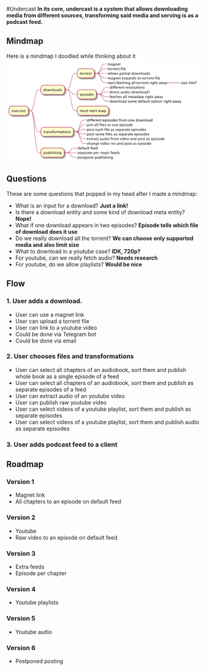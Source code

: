 #Undercast
**In its core, undercast is a system that allows downloading media 
from different sources, transforming said media 
and serving is as a podcast feed.**

## Mindmap
Here is a mindmap I doodled while thinking about it
![](./diagrams/architecture_mindmap.png)

## Questions
These are some questions that popped in my head after I made a mindmap:
 - What is an input for a download? **Just a link!**
 - Is there a download entity and some kind of download meta entity? **Nope!**
 - What if one download appears in two episodes? **Episode tells which file of download does it use**
 - Do we really download all the torrent? **We can choose only supported media and also limit size**
 - What to download in a youtube case? **IDK, 720p?**
 - For youtube, can we really fetch audio? **Needs research**
 - For youtube, do we allow playlists? **Would be nice**


## Flow
### 1. User adds a download.
- User can use a magnet link
- User can upload a torrent file
- User can link to a youtube video
- Could be done via Telegram bot
- Could be done via email

### 2. User chooses files and transformations
- User can select all chapters of an audiobook, 
sort them and publish whole book as a single episode of a feed
- User can select all chapters of an audiobook, 
sort them and publish as separate episodes of a feed
- User can extract audio of an youtube video
- User can publish raw youtube video
- User can select videos of a youtube playlist, sort them and publish as separate episodes
- User can select videos of a youtube playlist, sort them and publish audio as separate episodes

### 3. User adds podcast feed to a client

## Roadmap
### Version 1
- Magnet link
- All chapters to an episode on default feed

### Version 2
- Youtube
- Raw video to an episode on default feed

### Version 3
- Extra feeds
- Episode per chapter

### Version 4
- Youtube playlists

### Version 5
- Youtube audio

### Version 6
- Postponed posting
